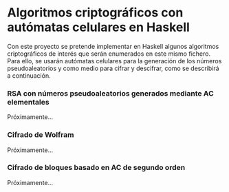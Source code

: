 # Algoritmos criptográficos con autómatas celulares en Haskell

Con este proyecto se pretende implementar en Haskell algunos algoritmos criptográficos de interés que serán enumerados en este mismo fichero. Para ello, se usarán autómatas celulares para la generación de los números pseudoaleatorios y como medio para cifrar y descifrar, como se describirá a continuación.

### RSA con números pseudoaleatorios generados mediante AC elementales

Próximamente...

### Cifrado de Wolfram

Próximamente...

### Cifrado de bloques basado en AC de segundo orden

Próximamente...